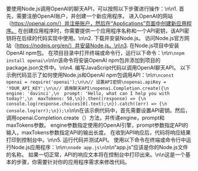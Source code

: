 要使用Node.js调用OpenAI的聊天API，可以按照以下步骤进行操作：\n\n1. 首先，需要注册OpenAI账户，并创建一个新应用程序。 进入OpenAI的网站（https://openai.com/）并注册账户，然后在“Applications”页面中创建新应用程序。 在创建应用程序时，你需要提供一个应用程序名称和一个API密钥，该API密钥将在后续的代码实现中使用。\n\n2. 下载并安装Node.js。 访问Node.js官方网站（https://nodejs.org/en/）并安装Node.js。\n\n3. 在Node.js项目中安装OpenAI npm包。 在项目目录中打开终端或命令行，运行以下命令：\n\n```\nnpm install openai\n```\n\n该命令将安装OpenAI npm包并添加到项目的package.json文件中。\n\n4. 编写JavaScript代码以调用OpenAI聊天API。 以下示例代码显示了如何使用Node.js和OpenAI npm包调用API：\n\n```\nconst openai = require('openai');\n\n// 设置API密钥\nopenai.apiKey = 'YOUR_API_KEY';\n\n// 调用聊天API\nopenai.Completion.create({\n  engine: 'davinci',\n  prompt: 'Hello, what can I help you with today?',\n  maxTokens: 50,\n}).then((response) => {\n  console.log(response.choices[0].text);\n}).catch((err) => {\n  console.log(err);\n});\n```\n\n在该示例代码中，首先需要设置API密钥。然后，调用openai.Completion.create（）方法，并传递engine，prompt和maxTokens参数。 engine参数指定使用的OpenAI引擎，prompt参数指定API的输入，maxTokens参数指定API的输出长度。 在收到API响应后，代码将响应结果打印到控制台中。\n\n5. 运行代码并测试API。 使用以下命令在终端或命令行中运行Node.js应用程序：\n\n```\nnode app.js\n```\n\n“app.js”应该是你的Node.js文件的名称。 如果一切正常，API的响应文本将在控制台中打印出来。\n\n这是一个基本的步骤，你需要针对你的应用程序需求来修改代码。